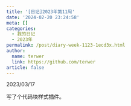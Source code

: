 ```yaml
---
title: '[日记]2023年第11周'
date: '2024-02-20 23:24:58'
meta: []
categories:
  - 我的日记
  - 2023年
permalink: /post/diary-week-1123-1ecd3x.html
author:
  name: terwer
  link: https://github.com/terwer
article: false
---
```



<!-- more -->




2023/03/17

写了个代码块样式插件。
